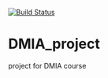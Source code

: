 [![Build Status](https://travis-ci.com/akopianDA/DMIA_project.svg?branch=master)](https://travis-ci.com/akopianDA/DMIA_project)
# DMIA_project
project for DMIA course

